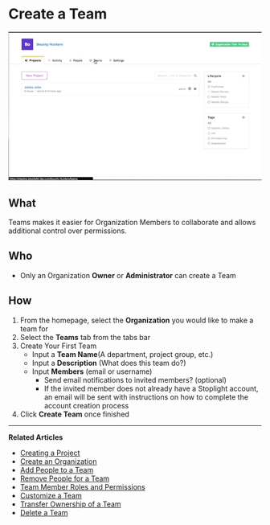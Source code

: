 # Create a Team 

![Create a Team](https://github.com/stoplightio/docs/blob/develop/assets/gifs/teams-create-team.gif?raw=true)

## What 

Teams makes it easier for Organization Members to collaborate and allows additional control over permissions. 

## Who
* Only an Organization **Owner** or **Administrator** can create a Team

## How
1. From the homepage, select the **Organization** you would like to make a team for 
2. Select the **Teams** tab from the tabs bar 
3. Create Your First Team 
    * Input a **Team Name**(A department, project group, etc.)  
    * Input a **Description** (What does this team do?) 
    * Input **Members** (email or username)
        * Send email notifications to invited members? (optional) 
        * If the invited member does not already have a Stoplight account, an email will be sent with instructions on how to complete the account creation process 
4. Click **Create Team** once finished 

---
**Related Articles**
- [Creating a Project](/platform/projects/creating-a-project)
- [Create an Organization](/platform/organizations/create-org)
- [Add People to a Team](/platform/organizations/teams/add-people)
- [Remove People for a Team](/platform/organizations/teams/remove-people)
- [Team Member Roles and Permissions](/platform/organizations/teams/roles)
- [Customize a Team](/platform/organizations/teams/create-team)
- [Transfer Ownership of a Team](/platform/organizations/teams/transfer-ownership)
- [Delete a Team](/platform/organizations/teams/delete)
